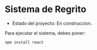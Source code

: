<h1> Sistema de Regrito </h1>

- Estado del proyecto: En construccion. 

Para ejecutar el sistema, debes poner:

```npm install react```
